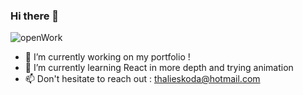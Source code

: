 ### Hi there 👋
![openWork](https://img.shields.io/badge/Opento-Work-green)
- 🔭 I’m currently working on my portfolio !
- 🌱 I’m currently learning React in more depth and trying animation 
- 📫 Don't hesitate to reach out : thalieskoda@hotmail.com


